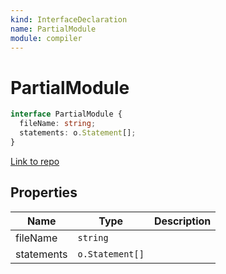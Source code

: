 ```yaml
---
kind: InterfaceDeclaration
name: PartialModule
module: compiler
---
```


# PartialModule

```ts
interface PartialModule {
  fileName: string;
  statements: o.Statement[];
}
```

[Link to repo](https://github.com/timdeschryver/angular/blob/master/packages/compiler/src/aot/partial_module.ts#L11-L14)

## Properties

| Name       | Type            | Description |
| ---------- | --------------- | ----------- |
| fileName   | `string`        |             |
| statements | `o.Statement[]` |             |
